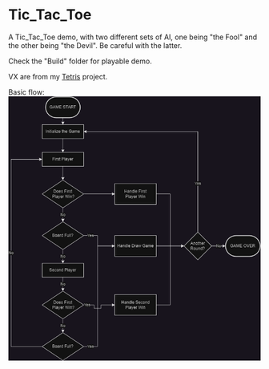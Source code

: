 # Tic_Tac_Toe
A Tic_Tac_Toe demo, with two different sets of AI, one being "the Fool" and the other being "the Devil". Be careful with the latter.

Check the "Build" folder for playable demo.

VX are from my [Tetris](https://github.com/BoboRamirez/tetris) project.

Basic flow:![flow](/src/flow.png)